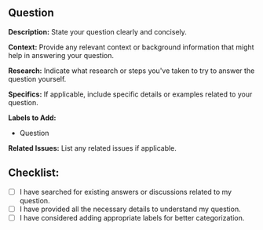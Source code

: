 ## Question

**Description:**
State your question clearly and concisely.

**Context:**
Provide any relevant context or background information that might help in answering your question.

**Research:**
Indicate what research or steps you've taken to try to answer the question yourself.

**Specifics:**
If applicable, include specific details or examples related to your question.

**Labels to Add:**
- Question

**Related Issues:**
List any related issues if applicable.

## Checklist:

- [ ] I have searched for existing answers or discussions related to my question.
- [ ] I have provided all the necessary details to understand my question.
- [ ] I have considered adding appropriate labels for better categorization.
